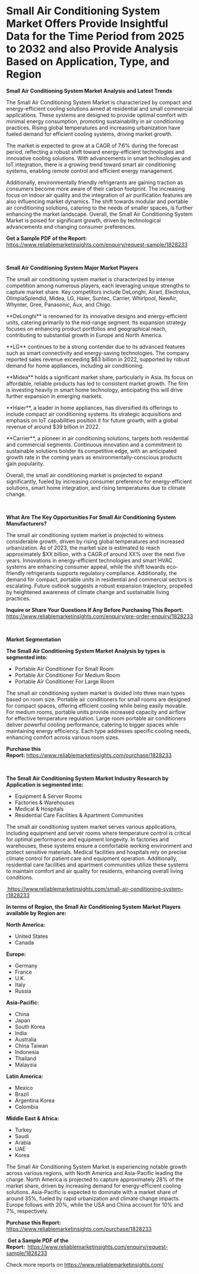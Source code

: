<p><h1>Small Air Conditioning System Market Offers Provide Insightful Data for the Time Period from 2025 to 2032 and also Provide Analysis Based on Application, Type, and Region</h1></p><p><strong>Small Air Conditioning System Market Analysis and Latest Trends</strong></p>
<p><p>The Small Air Conditioning System Market is characterized by compact and energy-efficient cooling solutions aimed at residential and small commercial applications. These systems are designed to provide optimal comfort with minimal energy consumption, promoting sustainability in air conditioning practices. Rising global temperatures and increasing urbanization have fueled demand for efficient cooling systems, driving market growth.</p><p>The market is expected to grow at a CAGR of 7.6% during the forecast period, reflecting a robust shift toward energy-efficient technologies and innovative cooling solutions. With advancements in smart technologies and IoT integration, there is a growing trend toward smart air conditioning systems, enabling remote control and efficient energy management. </p><p>Additionally, environmentally friendly refrigerants are gaining traction as consumers become more aware of their carbon footprint. The increasing focus on indoor air quality and the integration of air purification features are also influencing market dynamics. The shift towards modular and portable air conditioning solutions, catering to the needs of smaller spaces, is further enhancing the market landscape. Overall, the Small Air Conditioning System Market is poised for significant growth, driven by technological advancements and changing consumer preferences.</p></p>
<p><strong>Get a Sample PDF of the Report:&nbsp;</strong> <a href="https://www.reliablemarketinsights.com/enquiry/request-sample/1828233?utm_campaign=2345&utm_medium=2&utm_source=Github&utm_content=ia&utm_term=19022025&utm_id=small-air-conditioning-system">https://www.reliablemarketinsights.com/enquiry/request-sample/1828233</a></p>
<p>&nbsp;</p>
<p><strong>Small Air Conditioning System Major Market Players</strong></p>
<p><p>The small air conditioning system market is characterized by intense competition among numerous players, each leveraging unique strengths to capture market share. Key competitors include DeLonghi, Airart, Electrolux, OlimpiaSplendid, Midea, LG, Haier, Suntec, Carrier, Whirlpool, NewAir, Whynter, Gree, Panasonic, Aux, and Chigo.</p><p>**DeLonghi** is renowned for its innovative designs and energy-efficient units, catering primarily to the mid-range segment. Its expansion strategy focuses on enhancing product portfolios and geographical reach, contributing to substantial growth in Europe and North America.</p><p>**LG** continues to be a strong contender due to its advanced features such as smart connectivity and energy-saving technologies. The company reported sales revenue exceeding $63 billion in 2022, supported by robust demand for home appliances, including air conditioning.</p><p>**Midea** holds a significant market share, particularly in Asia. Its focus on affordable, reliable products has led to consistent market growth. The firm is investing heavily in smart home technology, anticipating this will drive further expansion in emerging markets.</p><p>**Haier**, a leader in home appliances, has diversified its offerings to include compact air conditioning systems. Its strategic acquisitions and emphasis on IoT capabilities position it for future growth, with a global revenue of around $39 billion in 2022.</p><p>**Carrier**, a pioneer in air conditioning solutions, targets both residential and commercial segments. Continuous innovation and a commitment to sustainable solutions bolster its competitive edge, with an anticipated growth rate in the coming years as environmentally-conscious products gain popularity.</p><p>Overall, the small air conditioning market is projected to expand significantly, fueled by increasing consumer preference for energy-efficient solutions, smart home integration, and rising temperatures due to climate change.</p></p>
<p>&nbsp;</p>
<p><strong>What Are The Key Opportunities For Small Air Conditioning System Manufacturers?</strong></p>
<p><p>The small air conditioning system market is projected to witness considerable growth, driven by rising global temperatures and increased urbanization. As of 2023, the market size is estimated to reach approximately $XX billion, with a CAGR of around XX% over the next five years. Innovations in energy-efficient technologies and smart HVAC systems are enhancing consumer appeal, while the shift towards eco-friendly refrigerants supports regulatory compliance. Additionally, the demand for compact, portable units in residential and commercial sectors is escalating. Future outlook suggests a robust expansion trajectory, propelled by heightened awareness of climate change and sustainable living practices.</p></p>
<p><strong>Inquire or Share Your Questions If Any Before Purchasing This Report:</strong> <a href="https://www.reliablemarketinsights.com/enquiry/pre-order-enquiry/1828233?utm_campaign=2345&utm_medium=2&utm_source=Github&utm_content=ia&utm_term=19022025&utm_id=small-air-conditioning-system">https://www.reliablemarketinsights.com/enquiry/pre-order-enquiry/1828233</a></p>
<p>&nbsp;</p>
<p><strong>Market Segmentation</strong></p>
<p><strong>The Small Air Conditioning System Market Analysis by types is segmented into:</strong></p>
<p><ul><li>Portable Air Conditioner For Small Room</li><li>Portable Air Conditioner For Medium Room</li><li>Portable Air Conditioner For Large Room</li></ul></p>
<p><p>The small air conditioning system market is divided into three main types based on room size. Portable air conditioners for small rooms are designed for compact spaces, offering efficient cooling while being easily movable. For medium rooms, portable units provide increased capacity and airflow for effective temperature regulation. Large room portable air conditioners deliver powerful cooling performance, catering to bigger spaces while maintaining energy efficiency. Each type addresses specific cooling needs, enhancing comfort across various room sizes.</p></p>
<p><strong>Purchase this Report:&nbsp;</strong><a href="https://www.reliablemarketinsights.com/purchase/1828233?utm_campaign=2345&utm_medium=2&utm_source=Github&utm_content=ia&utm_term=19022025&utm_id=small-air-conditioning-system">https://www.reliablemarketinsights.com/purchase/1828233</a></p>
<p>&nbsp;</p>
<p><strong>The Small Air Conditioning System Market Industry Research by Application is segmented into:</strong></p>
<p><ul><li>Equipment & Server Rooms</li><li>Factories & Warehouses</li><li>Medical & Hospitals</li><li>Residential Care Facilities & Apartment Communities</li></ul></p>
<p><p>The small air conditioning system market serves various applications, including equipment and server rooms where temperature control is critical for optimal performance and equipment longevity. In factories and warehouses, these systems ensure a comfortable working environment and protect sensitive materials. Medical facilities and hospitals rely on precise climate control for patient care and equipment operation. Additionally, residential care facilities and apartment communities utilize these systems to maintain comfort and air quality for residents, enhancing overall living conditions.</p></p>
<p><a href="https://www.reliablemarketinsights.com/small-air-conditioning-system-r1828233?utm_campaign=2345&utm_medium=2&utm_source=Github&utm_content=ia&utm_term=19022025&utm_id=small-air-conditioning-system">&nbsp;https://www.reliablemarketinsights.com/small-air-conditioning-system-r1828233</a></p>
<p><strong>In terms of Region, the Small Air Conditioning System Market Players available by Region are:</strong></p>
<p>
    <p> <strong> North America: </strong>
        <ul>
            <li>United States</li>
            <li>Canada</li>
        </ul>
        </p> 
    <p> <strong> Europe: </strong>
        <ul>
            <li>Germany</li>
            <li>France</li>
            <li>U.K.</li>
            <li>Italy</li>
            <li>Russia</li>
        </ul>
        </p> 
    <p> <strong> Asia-Pacific: </strong>
        <ul>
            <li>China</li>
            <li>Japan</li>
            <li>South Korea</li>
            <li>India</li>
            <li>Australia</li>
            <li>China Taiwan</li>
            <li>Indonesia</li>
            <li>Thailand</li>
            <li>Malaysia</li>
        </ul>
        </p> 
    <p> <strong> Latin America: </strong>
        <ul>
            <li>Mexico</li>
            <li>Brazil</li>
            <li>Argentina Korea</li>
            <li>Colombia</li>
        </ul>
        </p> 
    <p> <strong> Middle East & Africa: </strong>
        <ul>
            <li>Turkey</li>
            <li>Saudi</li>
            <li>Arabia</li>
            <li>UAE</li>
            <li>Korea</li>
        </ul>
    </p>
    </p>
<p><p>The Small Air Conditioning System Market is experiencing notable growth across various regions, with North America and Asia-Pacific leading the charge. North America is projected to capture approximately 28% of the market share, driven by increasing demand for energy-efficient cooling solutions. Asia-Pacific is expected to dominate with a market share of around 35%, fueled by rapid urbanization and climate change impacts. Europe follows with 20%, while the USA and China account for 10% and 7%, respectively.</p></p>
<p><strong>Purchase this Report: </strong><a href="https://www.reliablemarketinsights.com/purchase/1828233?utm_campaign=2345&utm_medium=2&utm_source=Github&utm_content=ia&utm_term=19022025&utm_id=small-air-conditioning-system">https://www.reliablemarketinsights.com/purchase/1828233</a></p>
<p>&nbsp;<strong>Get a Sample PDF of the Report:&nbsp;&nbsp;</strong><a href="https://www.reliablemarketinsights.com/enquiry/request-sample/1828233?utm_campaign=2345&utm_medium=2&utm_source=Github&utm_content=ia&utm_term=19022025&utm_id=small-air-conditioning-system">https://www.reliablemarketinsights.com/enquiry/request-sample/1828233</a></p>
<p><strong></strong></p>
<p>Check more reports on <a href="https://www.reliablemarketinsights.com/?utm_campaign=2345&utm_medium=2&utm_source=Github&utm_content=ia&utm_term=19022025&utm_id=small-air-conditioning-system">https://www.reliablemarketinsights.com/</a></p>